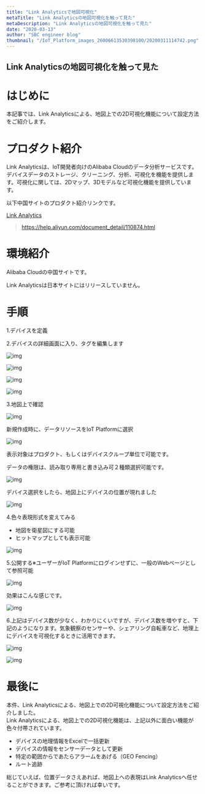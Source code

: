 ```yaml
---
title: "Link Analyticsで地図可視化"
metaTitle: "Link Analyticsの地図可視化を触って見た"
metaDescription: "Link Analyticsの地図可視化を触って見た"
date: "2020-03-13"
author: "SBC engineer blog"
thumbnail: "/IoT_Platform_images_26006613530398100/20200311114742.png"
---
```


## Link Analyticsの地図可視化を触って見た

# はじめに

本記事では、Link Analyticsによる、地図上での2D可視化機能について設定方法をご紹介します。     

# プロダクト紹介

Link Analyticsは、IoT開発者向けのAlibaba Cloudのデータ分析サービスです。デバイスデータのストレージ、クリーニング、分析、可視化を機能を提供します。可視化に関しては、2Dマップ、3Dモデルなど可視化機能を提供しています。

以下中国サイトのプロダクト紹介リンクです。

[Link Analytics](https://help.aliyun.com/document_detail/110874.html?spm=a2c4g.11186623.6.542.750b71d4NDBAHz)
> https://help.aliyun.com/document_detail/110874.html


# 環境紹介

Alibaba Cloudの中国サイトです。

Link Analyticsは日本サイトにはリリースしていません。

# 手順

1.デバイスを定義

2.デバイスの詳細画面に入り、タグを編集します

![img](https://raw.githubusercontent.com/sbopsv/cloud-tech/master/content/usecase-iot/IoT_Platform_images_26006613530398100/20200304134116.png "img")     

![img](https://raw.githubusercontent.com/sbopsv/cloud-tech/master/content/usecase-iot/IoT_Platform_images_26006613530398100/20200304134248.png "img")     

![img](https://raw.githubusercontent.com/sbopsv/cloud-tech/master/content/usecase-iot/IoT_Platform_images_26006613530398100/20200304134504.png "img")     

![img](https://raw.githubusercontent.com/sbopsv/cloud-tech/master/content/usecase-iot/IoT_Platform_images_26006613530398100/20200304134729.png "img")     

3.地図上で確認

![img](https://raw.githubusercontent.com/sbopsv/cloud-tech/master/content/usecase-iot/IoT_Platform_images_26006613530398100/20200304140429.png "img")     

新規作成時に、データリソースをIoT Platformに選択

![img](https://raw.githubusercontent.com/sbopsv/cloud-tech/master/content/usecase-iot/IoT_Platform_images_26006613530398100/20200304140504.png "img")     

表示対象はプロダクト、もしくはデバイスクループ単位で可能です。

データの権限は、読み取り専用と書き込み可２種類選択可能です。

![img](https://raw.githubusercontent.com/sbopsv/cloud-tech/master/content/usecase-iot/IoT_Platform_images_26006613530398100/20200304140559.png "img")     

デバイス選択をしたら、地図上にデバイスの位置が現れました 

![img](https://raw.githubusercontent.com/sbopsv/cloud-tech/master/content/usecase-iot/IoT_Platform_images_26006613530398100/20200304140809.png "img")     

4.色々表現形式を変えてみる     

* 地図を衛星図にする可能
* ヒットマップとしても表示可能

![img](https://raw.githubusercontent.com/sbopsv/cloud-tech/master/content/usecase-iot/IoT_Platform_images_26006613530398100/20200304141121.png "img")     

5.公開する※ユーザーがIoT Platformにログインせずに、一般のWebページとして参照可能    

![img](https://raw.githubusercontent.com/sbopsv/cloud-tech/master/content/usecase-iot/IoT_Platform_images_26006613530398100/20200304141452.png "img")     

効果はこんな感じです。    

![img](https://raw.githubusercontent.com/sbopsv/cloud-tech/master/content/usecase-iot/IoT_Platform_images_26006613530398100/20200304141602.png "img")     

6.上記はデバイス数が少なく、わかりにくいですが、デバイス数を増やすと、下記のようになります。気象観察のセンサーや、シェアリング自転車など、地理上にデバイスを可視化するときに活用できます。     

![img](https://raw.githubusercontent.com/sbopsv/cloud-tech/master/content/usecase-iot/IoT_Platform_images_26006613530398100/20200311114742.png "img")     

![img](https://raw.githubusercontent.com/sbopsv/cloud-tech/master/content/usecase-iot/IoT_Platform_images_26006613530398100/20200311114847.png "img")     

# 最後に
本件、Link Analyticsによる、地図上での2D可視化機能について設定方法をご紹介しました。    
Link Analyticsによる、地図上での2D可視化機能は、上記以外に面白い機能が色々付帯されています。    

* デバイスの地理情報をExcelで一括更新
* デバイスの情報をセンサーデータとして更新
* 特定の範囲からであたらアラームをあげる（GEO Fencing）
* ルート追跡

総じていえば、位置データさえあれば、地図上への表現はLink Analyticsへ任せることができます。ご参考に頂ければ幸いです。


